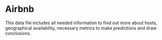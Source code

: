 # Airbnb
This data file includes all needed information to find out more about hosts, geographical availability, necessary metrics to make predictions and draw conclusions.
